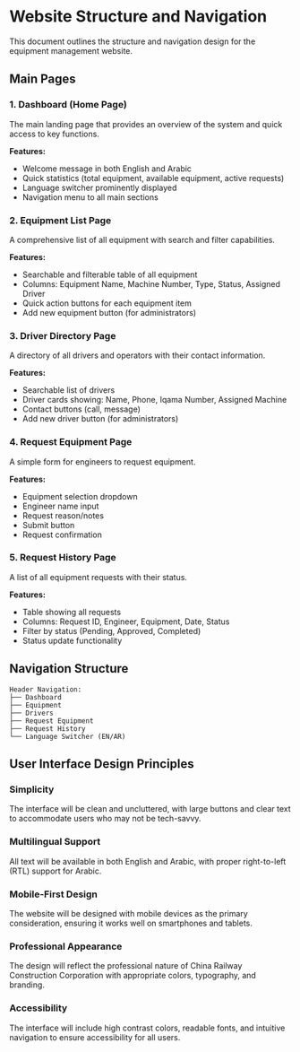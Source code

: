 # Website Structure and Navigation

This document outlines the structure and navigation design for the equipment management website.

## Main Pages

### 1. Dashboard (Home Page)
The main landing page that provides an overview of the system and quick access to key functions.

**Features:**
- Welcome message in both English and Arabic
- Quick statistics (total equipment, available equipment, active requests)
- Language switcher prominently displayed
- Navigation menu to all main sections

### 2. Equipment List Page
A comprehensive list of all equipment with search and filter capabilities.

**Features:**
- Searchable and filterable table of all equipment
- Columns: Equipment Name, Machine Number, Type, Status, Assigned Driver
- Quick action buttons for each equipment item
- Add new equipment button (for administrators)

### 3. Driver Directory Page
A directory of all drivers and operators with their contact information.

**Features:**
- Searchable list of drivers
- Driver cards showing: Name, Phone, Iqama Number, Assigned Machine
- Contact buttons (call, message)
- Add new driver button (for administrators)

### 4. Request Equipment Page
A simple form for engineers to request equipment.

**Features:**
- Equipment selection dropdown
- Engineer name input
- Request reason/notes
- Submit button
- Request confirmation

### 5. Request History Page
A list of all equipment requests with their status.

**Features:**
- Table showing all requests
- Columns: Request ID, Engineer, Equipment, Date, Status
- Filter by status (Pending, Approved, Completed)
- Status update functionality

## Navigation Structure

```
Header Navigation:
├── Dashboard
├── Equipment
├── Drivers
├── Request Equipment
├── Request History
└── Language Switcher (EN/AR)
```

## User Interface Design Principles

### Simplicity
The interface will be clean and uncluttered, with large buttons and clear text to accommodate users who may not be tech-savvy.

### Multilingual Support
All text will be available in both English and Arabic, with proper right-to-left (RTL) support for Arabic.

### Mobile-First Design
The website will be designed with mobile devices as the primary consideration, ensuring it works well on smartphones and tablets.

### Professional Appearance
The design will reflect the professional nature of China Railway Construction Corporation with appropriate colors, typography, and branding.

### Accessibility
The interface will include high contrast colors, readable fonts, and intuitive navigation to ensure accessibility for all users.

